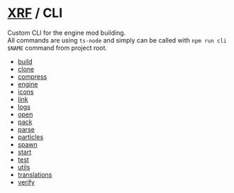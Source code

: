 # [XRF](../) / CLI

Custom CLI for the engine mod building. <br/>
All commands are using `ts-node` and simply can be called with `npm run cli $NAME` command from project root.

- [build](build/README.md)
- [clone](clone/README.md)
- [compress](compress/README.md)
- [engine](engine/README.md)
- [icons](icons/README.md)
- [link](link/README.md)
- [logs](logs/README.md)
- [open](open/README.md)
- [pack](pack/README.md)
- [parse](parse/README.md)
- [particles](particles/README.md)
- [spawn](spawn/README.md)
- [start](start/README.md)
- [test](test/README.md)
- [utils](utils/README.md)
- [translations](translations/README.md)
- [verify](verify/README.md)
